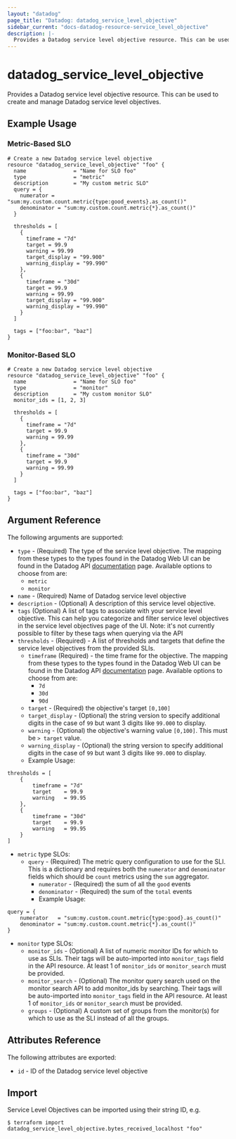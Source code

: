 ```yaml
---
layout: "datadog"
page_title: "Datadog: datadog_service_level_objective"
sidebar_current: "docs-datadog-resource-service_level_objective"
description: |-
  Provides a Datadog service level objective resource. This can be used to create and manage service level objectives.
---
```


# datadog_service_level_objective

Provides a Datadog service level objective resource. This can be used to create and manage Datadog service level objectives.

## Example Usage

### Metric-Based SLO
```hcl
# Create a new Datadog service level objective
resource "datadog_service_level_objective" "foo" {
  name               = "Name for SLO foo"
  type               = "metric"
  description        = "My custom metric SLO"
  query = {
    numerator = "sum:my.custom.count.metric{type:good_events}.as_count()"
    denominator = "sum:my.custom.count.metric{*}.as_count()"
  }

  thresholds = [
    {
      timeframe = "7d"
      target = 99.9
      warning = 99.99
      target_display = "99.900"
      warning_display = "99.990"      
    },
    {
      timeframe = "30d"
      target = 99.9
      warning = 99.99
      target_display = "99.900"
      warning_display = "99.990"      
    }
  ]

  tags = ["foo:bar", "baz"]
}
```

### Monitor-Based SLO
```hcl
# Create a new Datadog service level objective
resource "datadog_service_level_objective" "foo" {
  name               = "Name for SLO foo"
  type               = "monitor"
  description        = "My custom monitor SLO"
  monitor_ids = [1, 2, 3]

  thresholds = [
    {
      timeframe = "7d"
      target = 99.9
      warning = 99.99      
    },
    {
      timeframe = "30d"
      target = 99.9
      warning = 99.99      
    }
  ]

  tags = ["foo:bar", "baz"]
}
```

## Argument Reference

The following arguments are supported:

* `type` - (Required) The type of the service level objective. The mapping from these types to the types found in the Datadog Web UI can be found in the Datadog API [documentation](https://docs.datadoghq.com/api/?lang=python#create-a-service-level-objective) page. Available options to choose from are:
    * `metric`
    * `monitor`
* `name` - (Required) Name of Datadog service level objective
* `description` - (Optional) A description of this service level objective.
* `tags` (Optional) A list of tags to associate with your service level objective. This can help you categorize and filter service level objectives in the service level objectives page of the UI. Note: it's not currently possible to filter by these tags when querying via the API
* `thresholds` - (Required) - A list of thresholds and targets that define the service level objectives from the provided SLIs.
    * `timeframe` (Required) - the time frame for the objective. The mapping from these types to the types found in the Datadog Web UI can be found in the Datadog API [documentation](https://docs.datadoghq.com/api/?lang=python#create-a-service-level-objective) page. Available options to choose from are:
        * `7d`
        * `30d`
        * `90d`
    * `target` - (Required) the objective's target `[0,100]`
    * `target_display` - (Optional) the string version to specify additional digits in the case of `99` but want 3 digits like `99.000` to display.
    * `warning` - (Optional) the objective's warning value `[0,100]`. This must be `> target` value.
    * `warning_display` - (Optional) the string version to specify additional digits in the case of `99` but want 3 digits like `99.000` to display.
    * Example Usage:
```hcl
thresholds = [
    {
        timeframe = "7d"
        target    = 99.9
        warning   = 99.95 
    },
    {
        timeframe = "30d"
        target    = 99.9
        warning   = 99.95 
    }
]
```
* `metric` type SLOs:
    * `query` - (Required) The metric query configuration to use for the SLI. This is a dictionary and requires both the `numerator` and `denominator` fields which should be `count` metrics using the `sum` aggregator.
        * `numerator` - (Required) the sum of all the `good` events
        * `denominator` - (Required) the sum of the `total` events
        * Example Usage:
```hcl
query = {
    numerator   = "sum:my.custom.count.metric{type:good}.as_count()"
    denominator = "sum:my.custom.count.metric{*}.as_count()" 
}
```
* `monitor` type SLOs:
    * `monitor_ids` - (Optional) A list of numeric monitor IDs for which to use as SLIs. Their tags will be auto-imported into `monitor_tags` field in the API resource. At least 1 of `monitor_ids` or `monitor_search` must be provided.
    * `monitor_search` - (Optional) The monitor query search used on the monitor search API to add monitor_ids by searching. Their tags will be auto-imported into `monitor_tags` field in the API resource. At least 1 of `monitor_ids` or `monitor_search` must be provided.
    * `groups` - (Optional) A custom set of groups from the monitor(s) for which to use as the SLI instead of all the groups.


## Attributes Reference

The following attributes are exported:

* `id` - ID of the Datadog service level objective

## Import

Service Level Objectives can be imported using their string ID, e.g.

```
$ terraform import datadog_service_level_objective.bytes_received_localhost "foo"
```
